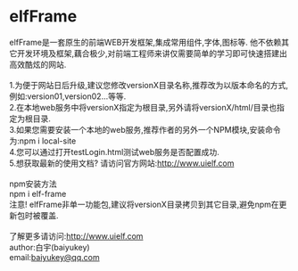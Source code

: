 # elfFrame <br>
elfFrame是一套原生的前端WEB开发框架,集成常用组件,字体,图标等. 他不依赖其它开发环境及框架,藕合极少,对前端工程师来讲仅需要简单的学习即可快速搭建出高效酷炫的网站.<br><br>
1.为便于网站日后升级,建议您修改versionX目录名称,推荐改为以版本命名的方式,例如:version01,version02...等等.<br>
2.在本地web服务中将versionX指定为根目录,另外请将versionX/html/目录也指定为根目录.<br>
3.如果您需要安装一个本地的web服务,推荐作者的另外一个NPM模块,安装命令为:npm i local-site<br>
4.您可以通过打开testLogin.html测试web服务是否配置成功.<br>
5.想获取最新的使用文档? 请访问官方网站:http://www.uielf.com<br>
<br>
npm安装方法<br>
npm i elf-frame<br>
注意! elfFrame非单一功能包,建议将versionX目录拷贝到其它目录,避免npm在更新包时被覆盖.<br>
<br>
了解更多请访问:http://www.uielf.com
<br>
author:白宇(baiyukey)<br>
email:baiyukey@qq.com
